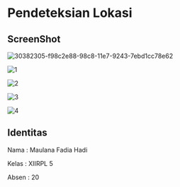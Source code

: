# Pendeteksian Lokasi


## ScreenShot
![30382305-f98c2e88-98c8-11e7-9243-7ebd1cc78e62](https://user-images.githubusercontent.com/22210692/30573973-23b9439c-9d21-11e7-9711-b2529a1d64dc.PNG)


![1](https://user-images.githubusercontent.com/22210692/30573974-24183c4e-9d21-11e7-84a2-7e43644fd54c.PNG)


![2](https://user-images.githubusercontent.com/22210692/30573976-242d6b3c-9d21-11e7-864e-49a3a1ef5b52.PNG)


![3](https://user-images.githubusercontent.com/22210692/30573975-242d4512-9d21-11e7-896a-97feef7c9090.PNG)


![4](https://user-images.githubusercontent.com/22210692/30573977-242e08b2-9d21-11e7-8da1-a424de2bf6c5.PNG)

## Identitas

Nama    : Maulana Fadia Hadi

Kelas   : XIIRPL 5

Absen   : 20
